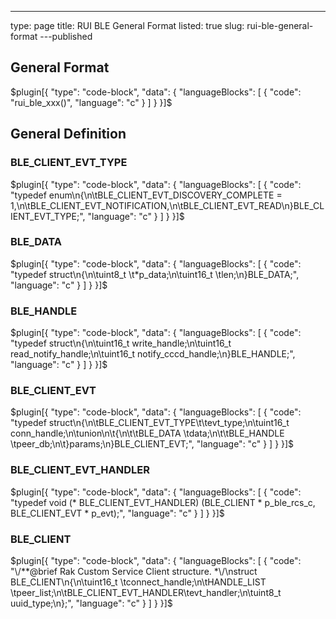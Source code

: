 ---
type: page
title: RUI BLE General Format
listed: true
slug: rui-ble-general-format
---published

## General Format

$plugin[{
    "type": "code-block",
    "data": {
        "languageBlocks": [
            {
                "code": "rui_ble_xxx()",
                "language": "c"
            }
        ]
    }
}]$

## General Definition

### BLE_CLIENT_EVT_TYPE

$plugin[{
    "type": "code-block",
    "data": {
        "languageBlocks": [
            {
                "code": "typedef enum\n{\n\tBLE_CLIENT_EVT_DISCOVERY_COMPLETE = 1,\n\tBLE_CLIENT_EVT_NOTIFICATION,\n\tBLE_CLIENT_EVT_READ\n}BLE_CLIENT_EVT_TYPE;",
                "language": "c"
            }
        ]
    }
}]$

### BLE_DATA

$plugin[{
    "type": "code-block",
    "data": {
        "languageBlocks": [
            {
                "code": "typedef struct\n{\n\tuint8_t \t*p_data;\n\tuint16_t \tlen;\n}BLE_DATA;",
                "language": "c"
            }
        ]
    }
}]$

### BLE_HANDLE

$plugin[{
    "type": "code-block",
    "data": {
        "languageBlocks": [
            {
                "code": "typedef struct\n{\n\tuint16_t write_handle;\n\tuint16_t read_notify_handle;\n\tuint16_t notify_cccd_handle;\n}BLE_HANDLE;",
                "language": "c"
            }
        ]
    }
}]$

### BLE_CLIENT_EVT

$plugin[{
    "type": "code-block",
    "data": {
        "languageBlocks": [
            {
                "code": "typedef struct\n{\n\tBLE_CLIENT_EVT_TYPE\t\tevt_type;\n\tuint16_t conn_handle;\n\tunion\n\t{\n\t\tBLE_DATA \tdata;\n\t\tBLE_HANDLE \tpeer_db;\n\t}params;\n}BLE_CLIENT_EVT;",
                "language": "c"
            }
        ]
    }
}]$

### BLE_CLIENT_EVT_HANDLER

$plugin[{
    "type": "code-block",
    "data": {
        "languageBlocks": [
            {
                "code": "typedef void (* BLE_CLIENT_EVT_HANDLER) (BLE_CLIENT * p_ble_rcs_c, BLE_CLIENT_EVT * p_evt);",
                "language": "c"
            }
        ]
    }
}]$

### BLE_CLIENT

$plugin[{
    "type": "code-block",
    "data": {
        "languageBlocks": [
            {
                "code": "\/**@brief Rak Custom Service Client structure. *\/\nstruct BLE_CLIENT\n{\n\tuint16_t \tconnect_handle;\n\tHANDLE_LIST \tpeer_list;\n\tBLE_CLIENT_EVT_HANDLER\tevt_handler;\n\tuint8_t uuid_type;\n};",
                "language": "c"
            }
        ]
    }
}]$

